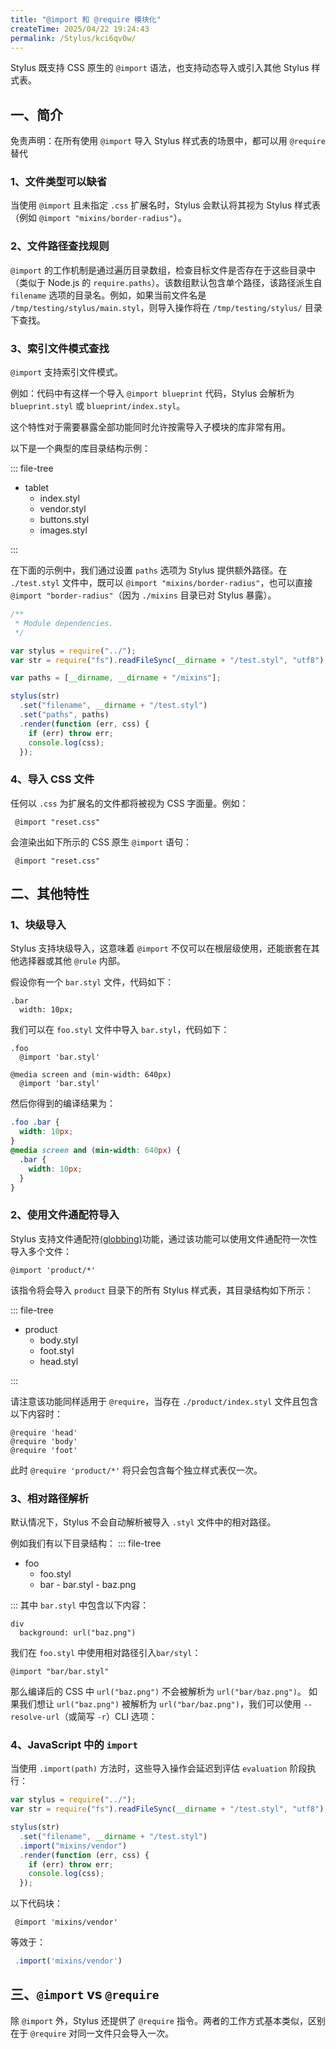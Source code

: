 ```yaml
---
title: "@import 和 @require 模块化"
createTime: 2025/04/22 19:24:43
permalink: /Stylus/kci6qv0w/
---
```


Stylus 既支持 CSS 原生的 `@import` 语法，也支持动态导入或引入其他 Stylus 样式表。

## 一、简介

免责声明：在所有使用 `@import` 导入 Stylus 样式表的场景中，都可以用 `@require` 替代

### 1、文件类型可以缺省

当使用 `@import` 且未指定 `.css` 扩展名时，Stylus 会默认将其视为 Stylus 样式表（例如 `@import "mixins/border-radius"`）。

### 2、文件路径查找规则

`@import` 的工作机制是通过遍历目录数组，检查目标文件是否存在于这些目录中（类似于 Node.js 的 `require.paths`）。该数组默认包含单个路径，该路径派生自 `filename` 选项的目录名。例如，如果当前文件名是 `/tmp/testing/stylus/main.styl`，则导入操作将在 `/tmp/testing/stylus/` 目录下查找。

### 3、索引文件模式查找

`@import` 支持索引文件模式。

例如：代码中有这样一个导入 `@import blueprint` 代码，Stylus 会解析为 `blueprint.styl` 或 `blueprint/index.styl`。

这个特性对于需要暴露全部功能同时允许按需导入子模块的库非常有用。

以下是一个典型的库目录结构示例：

::: file-tree

- tablet
  - index.styl
  - vendor.styl
  - buttons.styl
  - images.styl

:::

在下面的示例中，我们通过设置 `paths` 选项为 Stylus 提供额外路径。在 `./test.styl` 文件中，既可以 `@import "mixins/border-radius"`，也可以直接 `@import "border-radius"`（因为 `./mixins` 目录已对 Stylus 暴露）。

```js
/**
 * Module dependencies.
 */

var stylus = require("../");
var str = require("fs").readFileSync(__dirname + "/test.styl", "utf8");

var paths = [__dirname, __dirname + "/mixins"];

stylus(str)
  .set("filename", __dirname + "/test.styl")
  .set("paths", paths)
  .render(function (err, css) {
    if (err) throw err;
    console.log(css);
  });
```

### 4、导入 CSS 文件

任何以 `.css` 为扩展名的文件都将被视为 CSS 字面量。例如：

```styl
 @import "reset.css"
```

会渲染出如下所示的 CSS 原生 `@import` 语句：

```
 @import "reset.css"
```

## 二、其他特性

### 1、块级导入

Stylus 支持块级导入，这意味着 `@import` 不仅可以在根层级使用，还能嵌套在其他选择器或其他 `@rule` 内部。

假设你有一个 `bar.styl` 文件，代码如下：

```styl
.bar
  width: 10px;
```

我们可以在 `foo.styl` 文件中导入 `bar.styl`，代码如下：

```styl
.foo
  @import 'bar.styl'

@media screen and (min-width: 640px)
  @import 'bar.styl'
```

然后你得到的编译结果为：

```css
.foo .bar {
  width: 10px;
}
@media screen and (min-width: 640px) {
  .bar {
    width: 10px;
  }
}
```

### 2、使用文件通配符导入

Stylus 支持文件通配符[(globbing)](https://github.com/isaacs/node-glob#readme)功能，通过该功能可以使用文件通配符一次性导入多个文件：

```styl
@import 'product/*'
```

该指令将会导入 `product` 目录下的所有 Stylus 样式表，其目录结构如下所示：

::: file-tree

- product
  - body.styl
  - foot.styl
  - head.styl

:::

请注意该功能同样适用于 `@require`，当存在 `./product/index.styl` 文件且包含以下内容时：

```
@require 'head'
@require 'body'
@require 'foot'
```

此时 `@require 'product/*'` 将只会包含每个独立样式表仅一次。

### 3、相对路径解析

默认情况下，Stylus 不会自动解析被导入 `.styl` 文件中的相对路径。

例如我们有以下目录结构：
::: file-tree

- foo
  - foo.styl
  - bar - bar.styl - baz.png

:::
其中 `bar.styl` 中包含以下内容：

```styl
div
  background: url("baz.png")
```

我们在 `foo.styl` 中使用相对路径引入`bar/styl`：

```styl
@import "bar/bar.styl"
```

那么编译后的 CSS 中 `url("baz.png")` 不会被解析为 `url("bar/baz.png")`。
如果我们想让 `url("baz.png")` 被解析为 `url("bar/baz.png")`，我们可以使用 `--resolve-url`（或简写 `-r`）CLI 选项：

### 4、JavaScript 中的 `import`

当使用 `.import(path)` 方法时，这些导入操作会延迟到评估 `evaluation` 阶段执行：

```js
var stylus = require("../");
var str = require("fs").readFileSync(__dirname + "/test.styl", "utf8");

stylus(str)
  .set("filename", __dirname + "/test.styl")
  .import("mixins/vendor")
  .render(function (err, css) {
    if (err) throw err;
    console.log(css);
  });
```

以下代码块：

```styl
 @import 'mixins/vendor'
```

等效于：

```js
 .import('mixins/vendor')
```

## 三、`@import` vs `@require`

除 `@import` 外，Stylus 还提供了 `@require` 指令。两者的工作方式基本类似，区别在于 `@require` 对同一文件只会导入一次。
